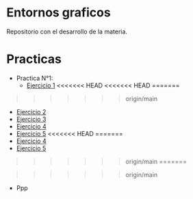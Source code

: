 # Entornos graficos
Repositorio con el desarrollo de la materia.

# Practicas

* Practica N°1:
  * [Ejercicio 1](https://drive.google.com/file/d/1iZlWl96jVPObEBVrllmy8fHrJFTsUIiy/view?usp=drive_link)
<<<<<<< HEAD
<<<<<<< HEAD
=======
>>>>>>> origin/main
  * [Ejercicio 2](https://drive.google.com/file/d/1ULWLwlm0k-wY4BAU_QMj1itiN2lfVz2y/view?usp=drive_link)
  * [Ejercicio 3]()
  * [Ejercicio 4](https://github.com/FelipeBentancour/EntornosGraficos/blob/main/Practica1_HTML/ejercicio4.html)
  * [Ejercicio 5]()
<<<<<<< HEAD
=======
  * [Ejercicio 4](https://github.com/FelipeBentancour/EntornosGraficos/blob/main/Practica1_HTML/ejercicio4.html)
  * [Ejercicio 5](https://github.com/FelipeBentancour/EntornosGraficos/blob/main/Practica1_HTML/ejercicio4.html)
>>>>>>> origin/main
=======

>>>>>>> origin/main

* Ppp



